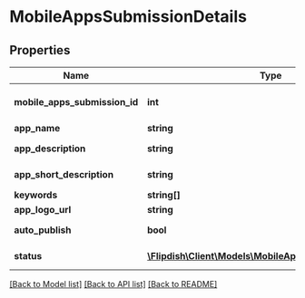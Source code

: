 # MobileAppsSubmissionDetails

## Properties
Name | Type | Description | Notes
------------ | ------------- | ------------- | -------------
**mobile_apps_submission_id** | **int** | Mobile Apps Submission Id | [optional] 
**app_name** | **string** | App Name | [optional] 
**app_description** | **string** | App Description | [optional] 
**app_short_description** | **string** | App Description | [optional] 
**keywords** | **string[]** | Keywords | [optional] 
**app_logo_url** | **string** | Logo URL | [optional] 
**auto_publish** | **bool** | Publish automatically | [optional] 
**status** | [**\Flipdish\\Client\Models\MobileAppsSubmissionStatus[]**](MobileAppsSubmissionStatus.md) | Mobile App Status | [optional] 

[[Back to Model list]](../README.md#documentation-for-models) [[Back to API list]](../README.md#documentation-for-api-endpoints) [[Back to README]](../README.md)


